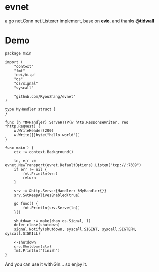 # evnet
a go net.Conn net.Listener implement, base on [**evio**](https://github.com/tidwall/evio), and thanks [**@tidwall**](https://github.com/tidwall)

# Demo

```
package main

import (
	"context"
	"fmt"
	"net/http"
	"os"
	"os/signal"
	"syscall"

	"github.com/RyouZhang/evnet"
)

type MyHandler struct {
}

func (h *MyHandler) ServeHTTP(w http.ResponseWriter, req *http.Request) {
	w.WriteHeader(200)
	w.Write([]byte("hello world"))
}

func main() {
	ctx := context.Background()

	ln, err := evnet.NewTransport(evnet.DefaultOptions).Listen("tcp://:7689")
	if err != nil {
		fmt.Println(err)
		return
	}

	srv := &http.Server{Handler: &MyHandler{}}
	srv.SetKeepAlivesEnabled(true)

	go func() {
		fmt.Println(srv.Serve(ln))
	}()

	shutdown := make(chan os.Signal, 1)
	defer close(shutdown)
	signal.Notify(shutdown, syscall.SIGINT, syscall.SIGTERM, syscall.SIGKILL)

	<-shutdown
	srv.Shutdown(ctx)
	fmt.Println("finish")
}
```

And you can use it with Gin... so enjoy it.
